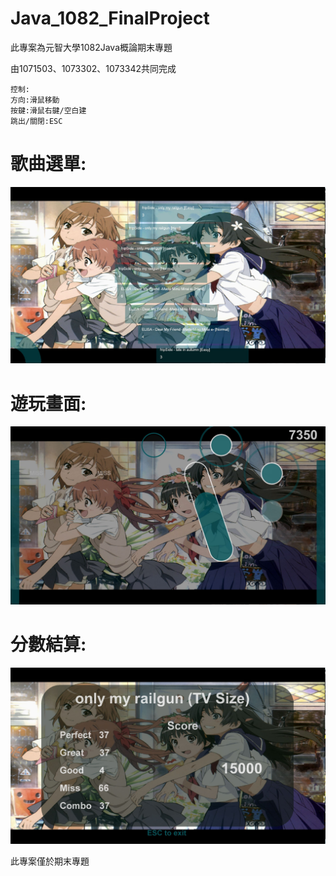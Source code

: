 # Java_1082_FinalProject
此專案為元智大學1082Java概論期末專題

由1071503、1073302、1073342共同完成

    控制:
    方向:滑鼠移動
    按鍵:滑鼠右鍵/空白建
    跳出/關閉:ESC

# 歌曲選單:
![image](https://github.com/axuy312/Java_1082_FinalProject/blob/master/Description/%E6%AD%8C%E6%9B%B2%E9%81%B8%E5%96%AE.JPG)

# 遊玩畫面:
![image](https://github.com/axuy312/Java_1082_FinalProject/blob/master/Description/%E9%81%8A%E7%8E%A9.JPG)

# 分數結算:
![image](https://github.com/axuy312/Java_1082_FinalProject/blob/master/Description/%E5%88%86%E6%95%B8%E7%B5%90%E7%AE%97.JPG)


此專案僅於期末專題
